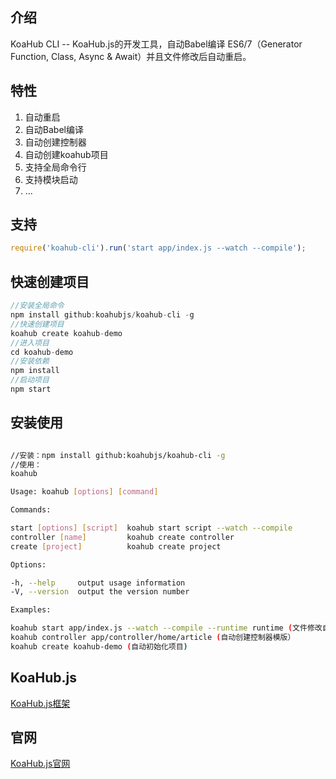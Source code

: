 ## 介绍

KoaHub CLI -- KoaHub.js的开发工具，自动Babel编译 ES6/7（Generator Function, Class, Async & Await）并且文件修改后自动重启。

## 特性
1. ​自动重启
2. 自动Babel编译
3. 自动创建控制器
4. 自动创建koahub项目
5. 支持全局命令行
6. 支持模块启动
7. ...

## 支持
```js
require('koahub-cli').run('start app/index.js --watch --compile');
```

## 快速创建项目

```javascript
//安装全局命令
npm install github:koahubjs/koahub-cli -g
//快速创建项目
koahub create koahub-demo
//进入项目
cd koahub-demo
//安装依赖
npm install
//启动项目
npm start
```

## 安装使用

```sh

//安装：npm install github:koahubjs/koahub-cli -g
//使用：
koahub

Usage: koahub [options] [command]

Commands:

start [options] [script]  koahub start script --watch --compile
controller [name]         koahub create controller
create [project]          koahub create project

Options:

-h, --help     output usage information
-V, --version  output the version number

Examples:

koahub start app/index.js --watch --compile --runtime runtime (文件修改自动编译到runtime并且重启）
koahub controller app/controller/home/article (自动创建控制器模版）
koahub create koahub-demo (自动初始化项目)
```


## KoaHub.js
[KoaHub.js框架](https://github.com/koahubjs/koahub)

## 官网
[KoaHub.js官网](http://js.koahub.com)